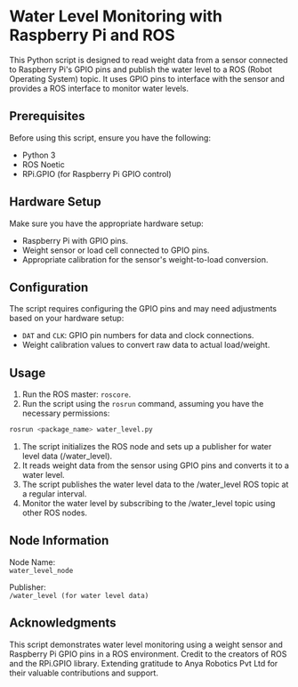 # Water Level Monitoring with Raspberry Pi and ROS

This Python script is designed to read weight data from a sensor connected to Raspberry Pi's GPIO pins and publish the water level to a ROS (Robot Operating System) topic. It uses GPIO pins to interface with the sensor and provides a ROS interface to monitor water levels.

## Prerequisites

Before using this script, ensure you have the following:

- Python 3
- ROS Noetic
- RPi.GPIO (for Raspberry Pi GPIO control)

## Hardware Setup

Make sure you have the appropriate hardware setup:

- Raspberry Pi with GPIO pins.
- Weight sensor or load cell connected to GPIO pins.
- Appropriate calibration for the sensor's weight-to-load conversion.

## Configuration

The script requires configuring the GPIO pins and may need adjustments based on your hardware setup:

- `DAT` and `CLK`: GPIO pin numbers for data and clock connections.
- Weight calibration values to convert raw data to actual load/weight.

## Usage

1. Run the ROS master: `roscore`.
2. Run the script using the `rosrun` command, assuming you have the necessary permissions:
```bash
rosrun <package_name> water_level.py
```

1. The script initializes the ROS node and sets up a publisher for water level data (/water_level).
2. It reads weight data from the sensor using GPIO pins and converts it to a water level.
3. The script publishes the water level data to the /water_level ROS topic at a regular interval.
4. Monitor the water level by subscribing to the /water_level topic using other ROS nodes.

## Node Information  
Node Name:  
`water_level_node`  

Publisher:  
`/water_level (for water level data)`

## Acknowledgments
This script demonstrates water level monitoring using a weight sensor and Raspberry Pi GPIO pins in a ROS environment. Credit to the creators of ROS and the RPi.GPIO library. Extending gratitude to Anya Robotics Pvt Ltd for their valuable contributions and support.

